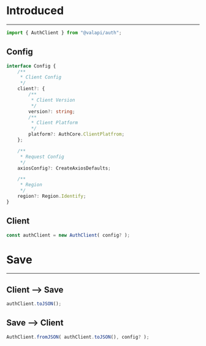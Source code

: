 # Introduced

---

```typescript
import { AuthClient } from "@valapi/auth";
```

## Config

```typescript
interface Config {
    /**
     * Client Config
     */
    client?: {
        /**
         * Client Version
         */
        version?: string;
        /**
         * Client Platform
         */
        platform?: AuthCore.ClientPlatfrom;
    };

    /**
     * Request Config
     */
    axiosConfig?: CreateAxiosDefaults;

    /**
     * Region
     */
    region?: Region.Identify;
}
```

## Client

```typescript
const authClient = new AuthClient( config? );
```

# Save

---

## Client --> Save

```typescript
authClient.toJSON();
```

## Save --> Client

```typescript
AuthClient.fromJSON( authClient.toJSON(), config? );
```
